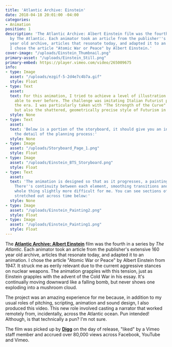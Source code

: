 ```yaml
---
title: 'Atlantic Archive: Einstein'
date: 2018-04-18 20:01:00 -04:00
categories:
- Animation
position: 1
description: 'The Atlantic Archive: Albert Einstein film was the fourth in a series
  by The Atlantic. Each animator took an article from the publisher''s extensive 160
  year old archive, articles that resonate today, and adapted it to an animation.
  I chose the article "Atomic War or Peace" by Albert Einstein.'
cover-image: "/uploads/Einstein_Thumbnail.png"
primary-asset: "/uploads/Einstein_Still.png"
primary-embed: https://player.vimeo.com/video/265009675
info:
- type: Image
  asset: "/uploads/ezgif-5-2d4e7c4b7a.gif"
  style: Float
- type: Text
  asset:
  text: For this animation, I tried to achieve a level of illustration I hadn't been
    able to ever before. The challenge was imitating Italian Futurist painters from
    the era. I was particularly taken with "The Strength of the Curve" by Tullio Crali,
    but also the shattered, geometrically precise style of Futurism in general.
  style: None
- type: Text
  asset:
  text: 'Below is a portion of the storyboard, it should give you an insight into
    the detail of the planning process:'
  style: None
- type: Image
  asset: "/uploads/Storyboard_Page_1.png"
  style: Float
- type: Image
  asset: "/uploads/Einstein_BTS_Storyboard.png"
  style: Float
- type: Text
  asset:
  text: 'The animation is designed so that as it progresses, a painting is assembled.
    There''s continuity between each element, smoothing transitions and making the
    whole thing slightly more difficult for me. You can see sections of the animation
    stretched out across time below:'
  style: None
- type: Image
  asset: "/uploads/Einstein_Painting2.png"
  style: Float
- type: Image
  asset: "/uploads/Einstein_Painting1.png"
  style: Float
---
```


The [**Atlantic Archive: Albert Einstein**](https://www.theatlantic.com/video/index/557987/einstein-atomic-war/) film was the fourth in a series by _The Atlantic_. Each animator took an article from the publisher's extensive 160 year old archive, articles that resonate today, and adapted it to an animation. I chose the article "Atomic War or Peace" by Albert Einstein from 1947. It struck me as eerily relevant due to the current aggressive stances on  nuclear weapons. The animation grapples with this tension, just as Einstein grapples with the advent of the Cold War in his essay. It's continually moving downward like a falling bomb, but never shows one exploding into a mushroom cloud.

The project was an amazing experience for me because, in addition to my usual roles of pitching, scripting, animation and sound design, I also produced this video. This new role involved casting a narrator that worked remotely from, incidentally, across the Atlantic ocean. Pun intended! Although, is that technically a pun? I'm not sure.

The film was picked up by [**Digg**](http://digg.com/video/einstein-warning) on the day of release, "liked" by a Vimeo staff member and accrued over 80,000 views across Facebook, YouTube and Vimeo.
